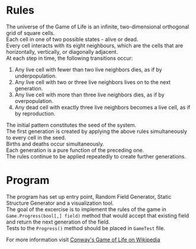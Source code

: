 # Rules
The universe of the Game of Life is an infinite, two-dimensional orthogonal grid of square cells.  
Each cell in one of two possible states - alive or dead.  
Every cell interacts with its eight neighbours, which are the cells that are horizontally, vertically, or diagonally adjacent.  
At each step in time, the following transitions occur:  
1. Any live cell with fewer than two live neighbors dies, as if by underpopulation.
2. Any live cell with two or three live neighbors lives on to the next generation.
3. Any live cell with more than three live neighbors dies, as if by overpopulation.
4. Any dead cell with exactly three live neighbors becomes a live cell, as if by reproduction.

The initial pattern constitutes the seed of the system.  
The first generation is created by applying the above rules simultaneously to every cell in the seed.  
Births and deaths occur simultaneously.  
Each generation is a pure function of the preceding one.  
The rules continue to be applied repeatedly to create further generations.

# Program
The program has set up entry point, Random Field Generator, Static Structure Generator and a visualization tool.  
The goal of the excercise is to implement the rules of the game in `Game.Progress(bool[,] field)` method that would accept that existing field and return the next generation of the field.  
Tests to the `Progress()` method should be placed in `GameTest` file.

For more information visit [Conway's Game of Life on Wikipedia](https://en.wikipedia.org/wiki/Conway%27s_Game_of_Life)